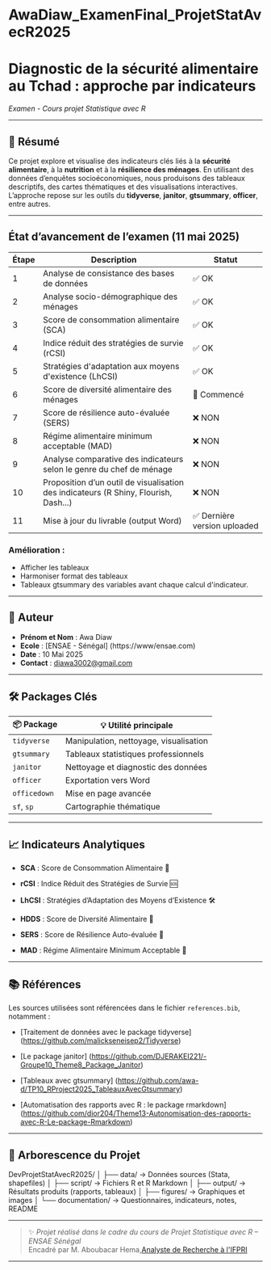 # AwaDiaw_ExamenFinal_ProjetStatAvecR2025
# Diagnostic de la sécurité alimentaire au Tchad : approche par indicateurs 
*Examen - Cours projet Statistique avec R*

---

## 📝 Résumé

Ce projet explore et visualise des indicateurs clés liés à la **sécurité alimentaire**, à la **nutrition** et à la **résilience des ménages**. En utilisant des données d’enquêtes socioéconomiques, nous produisons des tableaux descriptifs, des cartes thématiques et des visualisations interactives. L’approche repose sur les outils du **tidyverse**, **janitor**, **gtsummary**, **officer**, entre autres.

---
## État d’avancement de l’examen (11 mai 2025)

| Étape | Description | Statut |
|-------|-------------|--------|
| 1 | Analyse de consistance des bases de données | ✅ OK |
| 2 | Analyse socio-démographique des ménages | ✅ OK |
| 3 | Score de consommation alimentaire (SCA) | ✅ OK |
| 4 | Indice réduit des stratégies de survie (rCSI) | ✅ OK |
| 5 | Stratégies d'adaptation aux moyens d'existence (LhCSI) | ✅ OK |
| 6 | Score de diversité alimentaire des ménages | 🔄 Commencé |
| 7 | Score de résilience auto-évaluée (SERS) | ❌ NON |
| 8 | Régime alimentaire minimum acceptable (MAD) | ❌ NON |
| 9 | Analyse comparative des indicateurs selon le genre du chef de ménage | ❌ NON |
| 10 | Proposition d’un outil de visualisation des indicateurs (R Shiny, Flourish, Dash...) | ❌ NON |
| 11 | Mise à jour du livrable (output Word) | ✅ Dernière version uploaded |

### Amélioration :
- Afficher les tableaux
- Harmoniser format des tableaux
- Tableaux gtsummary des variables avant chaque calcul d'indicateur. 
---
## 👤 Auteur

- **Prénom et Nom** : Awa Diaw  
- **Ecole** : [ENSAE - Sénégal] (https://www/ensae.com)
- **Date** : 10 Mai 2025  
- **Contact** : diawa3002@gmail.com

---

## 🛠️ Packages Clés

| 📦 Package       | 💡 Utilité principale                                |
|------------------|------------------------------------------------------|
| `tidyverse`      | Manipulation, nettoyage, visualisation               |
| `gtsummary`      | Tableaux statistiques professionnels                 |
| `janitor`        | Nettoyage et diagnostic des données                  |
| `officer`        | Exportation vers Word                                |
| `officedown`     | Mise en page avancée                                 |
| `sf`, `sp`     | Cartographie thématique                              |

---

## 📈 Indicateurs Analytiques

- **SCA** : Score de Consommation Alimentaire 🥗
  
- **rCSI** : Indice Réduit des Stratégies de Survie 🆘 
  
- **LhCSI** : Stratégies d’Adaptation des Moyens d’Existence 🛠️ 
    
- **HDDS** : Score de Diversité Alimentaire 🍛 
  
- **SERS** : Score de Résilience Auto-évaluée 💪 
  
- **MAD** : Régime Alimentaire Minimum Acceptable  👶 

---

## 📚 Références

Les sources utilisées sont référencées dans le fichier `references.bib`, notamment :

- [Traitement de données avec le package tidyverse] (https://github.com/malickseneisep2/Tidyverse)

- [Le package janitor] (https://github.com/DJERAKEI221/-Groupe10_Theme8_Package_Janitor)

- [Tableaux avec gtsummary] (https://github.com/awa-d/TP10_RProject2025_TableauxAvecGtsummary)

- [Automatisation des rapports avec R : le package rmarkdown] (https://github.com/dior204/Theme13-Autonomisation-des-rapports-avec-R-Le-package-Rmarkdown)


---

## 📁 Arborescence du Projet

DevProjetStatAvecR2025/
│
├── data/                  → Données sources (Stata, shapefiles)
│
├── script/                → Fichiers R et R Markdown
│
├── output/                → Résultats produits (rapports, tableaux)
│
├── figures/               → Graphiques et images
│
└── documentation/         → Questionnaires, indicateurs, notes, README

  

---

> ✨ *Projet réalisé dans le cadre du cours de Projet Statistique avec R – ENSAE Sénégal*  
> Encadré par M. Aboubacar Hema,[Analyste de Recherche à l'IFPRI](https://www.ifpri.org/profile/aboubacar-hema)

---


